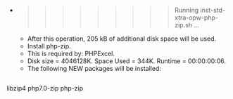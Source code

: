 * >>>>>>>>> Running inst-std-xtra-opw-php-zip.sh ...
  * After this operation, 205 kB of additional disk space will be used.
  * Install php-zip.
  * This is required by: PHPExcel.
  * Disk size = 4046128K. Space Used = 344K. Runtime = 00:00:00:06.
  * The following NEW packages will be installed:
  ```bash
libzip4 php7.0-zip php-zip
  ```
